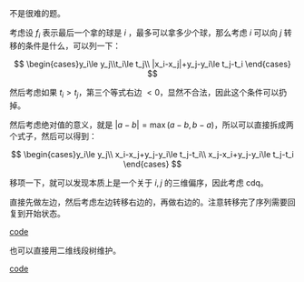 不是很难的题。

考虑设 $f_i$ 表示最后一个拿的球是 $i$ ，最多可以拿多少个球，那么考虑 $i$ 可以向 $j$ 转移的条件是什么，可以列一下：

$$
\begin{cases}y_i\le y_j\\t_i\le t_j\\ |x_i-x_j|+y_j-y_i\le t_j-t_i \end{cases}
$$

然后考虑如果 $t_i>t_j$，第三个等式右边 $<0$，显然不合法，因此这个条件可以扔掉。

然后考虑绝对值的意义，就是 $|a-b|=\max(a-b,b-a)$，所以可以直接拆成两个式子，然后可以得到：

$$
\begin{cases}y_i\le y_j\\ x_i-x_j+y_j-y_i\le t_j-t_i\\ x_j-x_i+y_j-y_i\le t_j-t_i \end{cases}
$$

移项一下，就可以发现本质上是一个关于 $i,j$ 的三维偏序，因此考虑 cdq。

直接先做左边，然后考虑左边转移右边的，再做右边的。注意转移完了序列需要回复到开始状态。

[code](https://atcoder.jp/contests/abc266/submissions/34489521)

也可以直接用二维线段树维护。

[code](https://atcoder.jp/contests/abc266/submissions/34262996)
